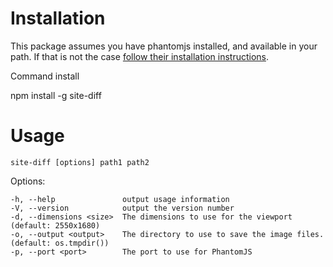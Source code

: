 # Installation

This package assumes you have phantomjs installed, and available in your path.
If that is not the case [follow their installation instructions](http://phantomjs.org/download.html).

Command install

npm install -g site-diff


# Usage

```site-diff [options] path1 path2```

  Options:

    -h, --help               output usage information
    -V, --version            output the version number
    -d, --dimensions <size>  The dimensions to use for the viewport (default: 2550x1680) 
    -o, --output <output>    The directory to use to save the image files. (default: os.tmpdir())
    -p, --port <port>        The port to use for PhantomJS



